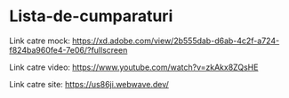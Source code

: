 # Lista-de-cumparaturi

Link catre mock: https://xd.adobe.com/view/2b555dab-d6ab-4c2f-a724-f824ba960fe4-7e06/?fullscreen

Link catre video: https://www.youtube.com/watch?v=zkAkx8ZQsHE

Link catre site: https://us86ji.webwave.dev/
